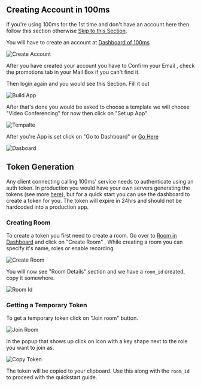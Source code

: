 ## Creating Account in 100ms

If you're using 100ms for the 1st time and don't have an account here then follow this section otherwise [Skip to this Section](#token-generation).

You will have to create an account at [Dashboard of 100ms](https://dashboard.100ms.live/)

![Create Account](/guides/token/create-account.png)

After you have created your account you have to Confirm your Email , check the promotions tab in your Mail Box if you can't find it.

Then login again and you would see this Section. Fill it out

![Build App](/guides/token/build-app.png)

After that's done you would be asked to choose a template we will choose "Video Conferencing" for now then click on "Set up App"

![Tempalte](/guides/token/template.png)

After you're App is set click on "Go to Dashboard" or [Go Here](https://dashboard.100ms.live/dashboard)

![Dasboard](/guides/token/go-to-dashboard.png)

## Token Generation

Any client connecting calling 100ms' service needs to authenticate using an auth token. In production you would have your own servers generating the tokens (see more [here](/server-side/v2/foundation/authentication-and-tokens)), but for a quick start you can use the dashboard to create a token for you. The token will expire in 24hrs and should not be hardcoded into a production app.

### Creating Room

To create a token you first need to create a room. Go over to [Room in Dashboard](https://dashboard.100ms.live/rooms) and click on "Create Room" , While creating a room you can specify it's name, roles or enable recording.

![Create Room](/guides/token/create-room.png)

You will now see "Room Details" section and we have a `room_id` created, copy it somewhere.

![Room Id](/guides/token/room-id.png)

### Getting a Temporary Token

To get a temporary token click on "Join room" button.

![Join Room](/guides/token/join-room.png)

In the popup that shows up click on icon with a key shape next to the role you want to join as.

![Copy Token](/guides/token/copy-token.png)

 The token will be copied to your clipboard. Use this along with the `room_id` to proceed with the quickstart guide.
